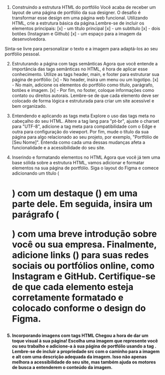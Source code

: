 1) Construindo a estrutura HTML do portfólio
Você acaba de receber um layout de uma página de portfólio da sua designer. O desafio é transformar esse design em uma página web funcional. Utilizando HTML, crie a estrutura básica da página.Lembre-se de incluir os elementos principais:
[x] - um título principal
[x] - um subtítulo
[x] - dois botões (Instagram e Github)
[x] - um espaço para a imagem da desenvolvedora.

Sinta-se livre para personalizar o texto e a imagem para adaptá-los ao seu portfólio pessoal.

2) Estruturando a página com tags semânticas
Agora que você entende a importância das tags semânticas no HTML, é hora de aplicar esse conhecimento. Utilize as tags header, main, e footer para estruturar sua página de portfólio:
[x] - No header, insira um menu ou um logotipo.
[x] - No main, adicione os elementos do portfólio como título, parágrafo, botões e imagem.
[x] - Por fim, no footer, coloque informações como contato ou direitos autorais.
Lembre-se de que cada elemento deve ser colocado de forma lógica e estruturada para criar um site acessível e bem organizado.

3) Entendendo e aplicando as tags meta
Explore o uso das tags meta no cabeçalho do seu HTML. Altere a tag lang para "pt-br", ajuste o charset para "UTF-8", adicione a tag meta para compatibilidade com o Edge e outra para configuração do viewport. Por fim, mude o título da sua página para algo relacionado ao seu projeto, por exemplo, "Portfólio de [Seu Nome]". Entenda como cada uma dessas mudanças afeta a funcionalidade e a acessibilidade do seu site.

4) Inserindo e formatando elementos no HTML
Agora que você já tem uma base sólida sobre a estrutura HTML, vamos adicionar e formatar elementos na sua página de portfólio. Siga o layout do Figma e comece adicionando um título (<h1>) com um destaque (<strong>) em uma parte dele. Em seguida, insira um parágrafo (<p>) com uma breve introdução sobre você ou sua empresa. Finalmente, adicione links (<a>) para suas redes sociais ou portfólios online, como Instagram e GitHub. Certifique-se de que cada elemento esteja corretamente formatado e colocado conforme o design do Figma.

5) Incorporando imagens com tags HTML
Chegou a hora de dar um toque visual à sua página! Escolha uma imagem que represente você ou seu trabalho e adicione-a à sua página de portfólio usando a tag <img>. Lembre-se de incluir a propriedade src com o caminho para a imagem e alt com uma descrição adequada da imagem. Isso não apenas melhora a acessibilidade do seu site, mas também ajuda os motores de busca a entenderem o conteúdo da imagem.